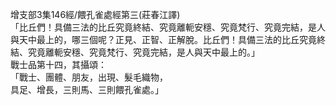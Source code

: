 增支部3集146經/餵孔雀處經第三(莊春江譯)  
「比丘們！具備三法的比丘究竟終結、究竟離軛安穩、究竟梵行、究竟完結，是人與天中最上的，哪三個呢？正見、正智、正解脫。比丘們！具備三法的比丘究竟終結、究竟離軛安穩、究竟梵行、究竟完結，是人與天中最上的。」  
戰士品第十四，其攝頌：  
「戰士、團體、朋友，出現、髮毛織物，  
具足、增長，三則馬、三則餵孔雀處。」  
  
  
